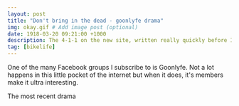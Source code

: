 ```yaml
---
layout: post
title: "Don't bring in the dead - goonlyfe drama"
img: okay.gif # Add image post (optional)
date: 1918-03-20 09:21:00 +1000
description: The 4-1-1 on the new site, written really quickly before I head out to dinner
tag: [bikelife]
---
```


One of the many Facebook groups I subscribe to is Goonlyfe. Not a lot happens in this little pocket of the internet but when it does, it's members make it ultra interesting. 

The most recent drama 
